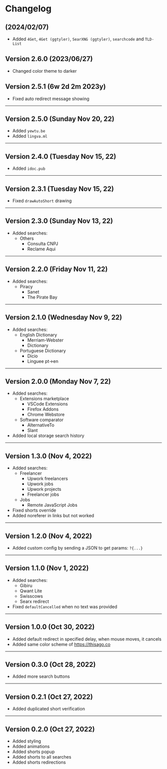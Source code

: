 # Changelog

## (2024/02/07)

- Added `4Get`,  `4Get (ggtyler)`, `SearXNG (ggtyler)`, `searchcode` and `TLD-List`

## Version 2.6.0 (2023/06/27)

- Changed color theme to darker

## Version 2.5.1 (6w 2d 2m 2023y)

- Fixed auto redirect message showing

---

## Version 2.5.0 (Sunday Nov 20, 22)

- Added `yewtu.be`
- Added `lingva.ml`

---

## Version 2.4.0 (Tuesday Nov 15, 22)

- Added `idoc.pub`

---

## Version 2.3.1 (Tuesday Nov 15, 22)

- Fixed `drawAutoShort` drawing

---

## Version 2.3.0 (Sunday Nov 13, 22)

- Added searches:
  - Others
    - Consulta CNPJ
    - Reclame Aqui

---

## Version 2.2.0 (Friday Nov 11, 22)

- Added searches:
  - Piracy
    - Sanet
    - The Pirate Bay

---

## Version 2.1.0 (Wednesday Nov 9, 22)

- Added searches:
  - English Dictionary
    - Merriam-Webster
    - Dictionary
  - Portuguese Dictionary
    - Dicio
    - Linguee pt->en

---

## Version 2.0.0 (Monday Nov 7, 22)

- Added searches:
  - Extensions marketplace
    - VSCode Extensions
    - Firefox Addons
    - Chrome Webstore
  - Software comparator
    - AlternativeTo
    - Slant
- Added local storage search history

---

## Version 1.3.0 (Nov 4, 2022)

- Added searches:
  - Freelancer
    - Upwork freelancers
    - Upwork jobs
    - Upwork projects
    - Freelancer jobs
  - Jobs
    - Remote JavaScript Jobs
- Fixed shorts override
- Added noreferer in links but not worked

---

## Version 1.2.0 (Nov 4, 2022)

- Added custom config by sending a JSON to get params: `?{...}`

---

## Version 1.1.0 (Nov 1, 2022)

- Added searches:
  - Gibiru
  - Qwant Lite
  - Swisscows
  - Searx redirect
- Fixed `defaultCancelled` when no text was provided

---

## Version 1.0.0 (Oct 30, 2022)

- Added default redirect in specified delay, when mouse moves, it cancels
- Added same color scheme of https://thisago.co

---

## Version 0.3.0 (Oct 28, 2022)

- Added more search buttons

---

## Version 0.2.1 (Oct 27, 2022)

- Added duplicated short verification

---

## Version 0.2.0 (Oct 27, 2022)

- Added styling
- Added animations
- Added shorts popup
- Added shorts to all searches
- Added shorts redirections
